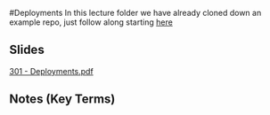 #Deployments
In this lecture folder we have already cloned down an example repo, just follow along starting [here](https://devcenter.heroku.com/articles/getting-started-with-nodejs#deploy-the-app)

## Slides
[301 - Deployments.pdf](https://github.com/codefellows/seattle-301d7/files/328602/301.-.Deployments.pdf)


##  Notes (Key Terms)


